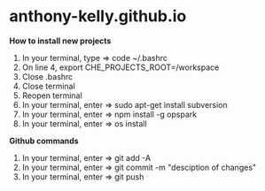 # anthony-kelly.github.io

**How to install new projects**
1. In your terminal, type => code ~/.bashrc
2. On line 4, export CHE_PROJECTS_ROOT=/workspace
3. Close .bashrc
4. Close terminal
5. Reopen terminal
6. In your terminal, enter => sudo apt-get install subversion
7. In your terminal, enter => npm install -g opspark
8. In your terminal, enter => os install

**Github commands**
1. In your terminal, enter => git add -A
2. In your terminal, enter => git commit -m "desciption of changes"
3. In your terminal, enter => git push

